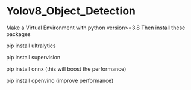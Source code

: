 # Yolov8_Object_Detection

Make a Virtual Environment with python version>=3.8
Then install these packages

pip install ultralytics

pip install supervision

pip install onnx     (this will boost the performance)


pip install openvino  (improve performance)

